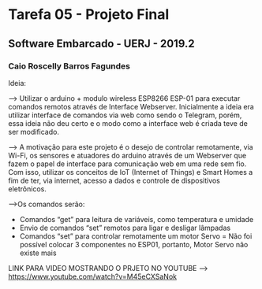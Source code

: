 # Tarefa 05 - Projeto Final 
## Software Embarcado - UERJ - 2019.2
### Caio Roscelly Barros Fagundes

Ideia:

--> Utilizar o arduino + modulo wireless ESP8266 ESP-01 para executar comandos remotos através de Interface Webserver. Inicialmente a ideia era utilizar interface de comandos via web como sendo o Telegram, porém, essa ideia não deu certo e o modo como a interface web é criada teve de ser modificado.

--> A motivação para este projeto é o desejo de controlar remotamente, via Wi-Fi,  os sensores e atuadores do arduino através de um Webserver que fazem o papel de interface para comunicação web em uma rede sem fio. Com isso, utilizar os conceitos de IoT (Internet of Things) e Smart Homes a fim de ter, via internet, acesso a dados e controle de dispositivos eletrônicos.


-->Os comandos serão:
- Comandos “get” para leitura de variáveis, como temperatura e umidade
- Envio de comandos “set” remotos para ligar e desligar lâmpadas
- Comandos “set” para controlar remotamente um motor Servo = Não foi possível colocar 3 componentes no ESP01, portanto, Motor Servo não existe mais


LINK PARA VIDEO MOSTRANDO O PRJETO NO YOUTUBE --> https://www.youtube.com/watch?v=M45eCXSaNok
